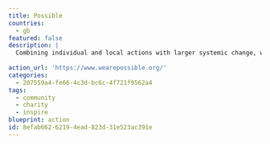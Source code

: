 ```yaml
---
title: Possible
countries:
  - gb
featured: false
description: |
  Combining individual and local actions with larger systemic change, we face our climate dread with a can-do attitude and sense of fun. Possible are tackling the climate crisis by inspiring people to act in 5 key areas - eat & buy, travel, energy, nature and talking.
  
action_url: 'https://www.wearepossible.org/'
categories:
  - 207559a4-fe66-4c3d-bc6c-4f721f9562a4
tags:
  - community
  - charity
  - inspire
blueprint: action
id: 8efab662-6219-4ead-823d-31e523ac391e
---
```

